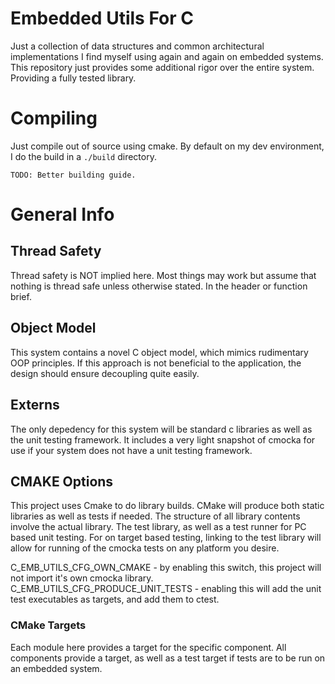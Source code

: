 # Embedded Utils For C

Just a collection of data structures and common architectural implementations I find myself using again and again on embedded systems. This repository just provides some additional rigor over the entire system. Providing a fully tested library.

# Compiling
Just compile out of source using cmake. By default on my dev environment, I do the build in a `./build` directory.

```
TODO: Better building guide.
```

# General Info

## Thread Safety
Thread safety is NOT implied here. Most things may work but assume that nothing is thread safe unless otherwise stated. In the header or function brief.

## Object Model
This system contains a novel C object model, which mimics rudimentary OOP principles. If this approach is not beneficial to the application, the design should ensure decoupling quite easily.

## Externs
The only depedency for this system will be standard c libraries as well as the unit testing framework. It includes a very light snapshot of cmocka for use if your system does not have a unit testing framework. 

## CMAKE Options
This project uses Cmake to do library builds. CMake will produce both static libraries as well as tests if needed. The structure of all library contents involve the actual library. The test library, as well as a test runner for PC based unit testing. For on target based testing, linking to the test library will allow for running of the cmocka tests on any platform you desire.

C_EMB_UTILS_CFG_OWN_CMAKE - by enabling this switch, this project will not import it's own cmocka library.
C_EMB_UTILS_CFG_PRODUCE_UNIT_TESTS - enabling this will add the unit test executables as targets, and add them to ctest.

### CMake Targets
Each module here provides a target for the specific component. All components provide a target, as well as a test target if tests are to be run on an embedded system.